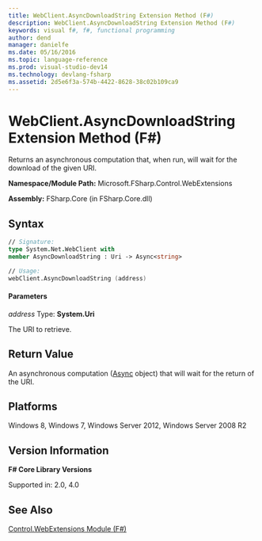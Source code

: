 ```yaml
---
title: WebClient.AsyncDownloadString Extension Method (F#)
description: WebClient.AsyncDownloadString Extension Method (F#)
keywords: visual f#, f#, functional programming
author: dend
manager: danielfe
ms.date: 05/16/2016
ms.topic: language-reference
ms.prod: visual-studio-dev14
ms.technology: devlang-fsharp
ms.assetid: 2d5e6f3a-574b-4422-8628-38c02b109ca9 
---
```


# WebClient.AsyncDownloadString Extension Method (F#)

Returns an asynchronous computation that, when run, will wait for the download of the given URI.

**Namespace/Module Path:** Microsoft.FSharp.Control.WebExtensions

**Assembly:** FSharp.Core (in FSharp.Core.dll)


## Syntax

```fsharp
// Signature:
type System.Net.WebClient with
member AsyncDownloadString : Uri -> Async<string>

// Usage:
webClient.AsyncDownloadString (address)
```

#### Parameters
*address*
Type: **System.Uri**


The URI to retrieve.

## Return Value

An asynchronous computation ([Async](https://msdn.microsoft.com/library/03eb4d12-a01a-4565-a077-5e83f17cf6f7) object) that will wait for the return of the URI.

## Platforms
Windows 8, Windows 7, Windows Server 2012, Windows Server 2008 R2


## Version Information
**F# Core Library Versions**

Supported in: 2.0, 4.0

## See Also
[Control.WebExtensions Module &#40;F&#35;&#41;](Control.WebExtensions-Module-%5BFSharp%5D.md)